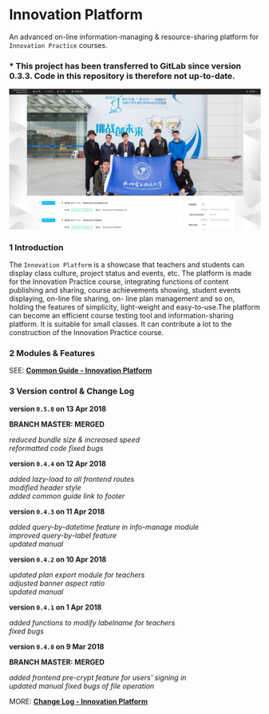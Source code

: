 # Innovation Platform

An advanced on-line information-managing & resource-sharing platform for `Innovation Practice` courses.

### * This project has been transferred to GitLab since version 0.3.3. Code in this repository is therefore not up-to-date.

![](./manual/img/man_general_01.png)

### 1 Introduction

The `Innovation Platform` is a showcase that teachers and students can display class culture, project status and events, etc. The platform is made for the Innovation Practice course, integrating functions of content publishing and sharing, course achievements showing, student events displaying, on-line file sharing, on- line plan management and so on, holding the features of simplicity, light-weight and easy-to-use.The platform can become an efficient course testing tool and information-sharing platform. It is suitable for small classes. It can contribute a lot to the construction of the Innovation Practice course.

### 2 Modules & Features

SEE: [**Common Guide - Innovation Platform**](./manual/innovation-platform.md)

### 3 Version control & Change Log

**version `0.5.0` on 13 Apr 2018**

**BRANCH MASTER: MERGED**

_reduced bundle size & increased speed_  
_reformatted code_
_fixed bugs_

**version `0.4.4` on 12 Apr 2018**

_added lazy-load to all frontend routes_  
_modified header style_  
_added common guide link to footer_

**version `0.4.3` on 11 Apr 2018**

_added query-by-datetime feature in info-manage module_  
_improved query-by-label feature_  
_updated manual_

**version `0.4.2` on 10 Apr 2018**

_updated plan export module for teachers_  
_adjusted banner aspect ratio_  
_updated manual_

**version `0.4.1` on 1 Apr 2018**

_added functions to modify labelname for teachers_  
_fixed bugs_

**version `0.4.0` on 9 Mar 2018**

**BRANCH MASTER: MERGED**

_added frontend pre-crypt feature for users' signing in_  
_updated manual_
_fixed bugs of file operation_

MORE: [**Change Log - Innovation Platform**](./CHANGELOG.md)
